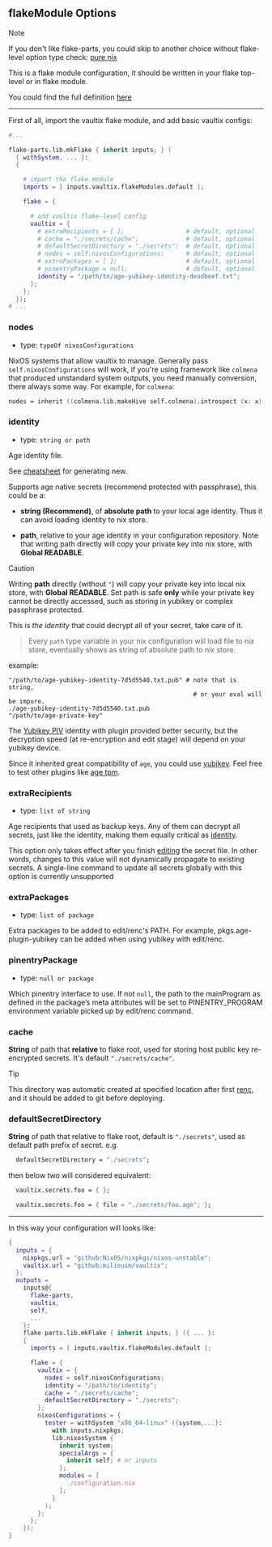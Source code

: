 ## flakeModule Options

> [!NOTE]
> If you don't like flake-parts, you could skip to another choice without flake-level option type check: [pure nix](./pure-nix-config.md)


This is a flake module configuration, it should be written in your flake top-level or in flake module.

You could find the full definition [here](https://github.com/milieuim/vaultix/blob/main/flake-module.nix)

---

First of all, import the vaultix flake module, and add basic vaultix configs:

```nix
#...

flake-parts.lib.mkFlake { inherit inputs; } (
  { withSystem, ... }:
  {

    # import the flake module
    imports = [ inputs.vaultix.flakeModules.default ];

    flake = {

      # add vaultix flake-level config
      vaultix = {
        # extraRecipients = [ ];                 # default, optional
        # cache = "./secrets/cache";             # default, optional
        # defaultSecretDirectory = "./secrets";  # default, optional
        # nodes = self.nixosConfigurations;      # default, optional
        # extraPackages = [ ];                   # default, optional
        # pinentryPackage = null;                # default, optional
        identity = "/path/to/age-yubikey-identity-deadbeef.txt";
      };
    };
  });
# ...
```

### nodes

+ type: `typeOf nixosConfigurations`

NixOS systems that allow vaultix to manage. Generally pass `self.nixosConfigurations` will work, if you're using framework like `colmena` that produced unstandard system outputs, you need manually conversion, there always some way. For example, for `colmena`:

```nix
nodes = inherit ((colmena.lib.makeHive self.colmena).introspect (x: x)) nodes;
```


### identity

+ type: `string or path`

Age identity file.

See [cheatsheet](https://milieuim.github.io/vaultix/cheat-sheet.html#generate-new-identity) for generating new.

Supports age native secrets (recommend protected with passphrase), this could be a:

+ **string (Recommend)**, of **absolute path** to your local age identity. Thus it can avoid loading identity to nix store.

+ **path**, relative to your age identity in your configuration repository. Note that writing path directly will copy your private key into nix store, with **Global READABLE**.

> [!CAUTION]  
> Writing **path** directly (without `"`) will copy your private key into local nix store, with **Global READABLE**. Set path is safe **only** while your private key cannot be directly accessed, such as storing in yubikey or complex passphrase protected.


This is *the identity* that could decrypt all of your secret, take care of it.

> Every `path` type variable in your nix configuration will load file to nix store, eventually shows as string of absolute path to nix store.

example:

```
"/path/to/age-yubikey-identity-7d5d5540.txt.pub" # note that is string,
                                                   # or your eval will be impure.
./age-yubikey-identity-7d5d5540.txt.pub
"/path/to/age-private-key"
```

The [Yubikey PIV](https://developers.yubico.com/yubico-piv-tool/YubiKey_PIV_introduction.html) identity with plugin provided better security, but the decryption speed (at re-encryption and edit stage) will depend on your yubikey device.

Since it inherited great compatibility of `age`, you could use [yubikey](https://github.com/str4d/age-plugin-yubikey). Feel free to test other plugins like [age tpm](https://github.com/Foxboron/age-plugin-tpm). 



### extraRecipients

+ type: `list of string`

Age recipients that used as backup keys. Any of them can decrypt all secrets, just like the identity, making them equally critical as [identity](#identity).

This option only takes effect after you finish [editing](/vaultix/nix-apps.html#edit) the secret file.
In other words, changes to this value will not dynamically propagate to existing secrets.
A single-line command to update all secrets globally with this option is currently unsupported

### extraPackages

+ type: `list of package`

Extra packages to be added to edit/renc's PATH. For example, pkgs.age-plugin-yubikey can be added when using yubikey with edit/renc.

### pinentryPackage

+ type: `null or package`

Which pinentry interface to use. If not `null`, the path to the mainProgram
as defined in the package’s meta attributes will be set to PINENTRY_PROGRAM
environment variable picked up by edit/renc command.

### cache

**String** of path that **relative** to flake root, used for storing host public key
re-encrypted secrets. It's default `"./secrets/cache"`.

> [!TIP]  
> This directory was automatic created at specified location after first [renc](/vaultix/nix-apps.html#renc), and it should be added to git before deploying.

### defaultSecretDirectory

**String** of path that relative to flake root, default is `"./secrets"`, used as default path prefix of secret. e.g.

```nix
  defaultSecretDirectory = "./secrets";
```

then below two will considered equivalent:

```nix
  vaultix.secrets.foo = { };
```

```nix
  vaultix.secrets.foo = { file = "./secrets/foo.age"; };
```

---

In this way your configuration will looks like:

```nix
{
  inputs = {
    nixpkgs.url = "github:NixOS/nixpkgs/nixos-unstable";
    vaultix.url = "github:milieuim/vaultix";
  };
  outputs =
    inputs@{
      flake-parts,
      vaultix,
      self,
      ...
    }:
    flake-parts.lib.mkFlake { inherit inputs; } ({ ... }:
    {
      imports = [ inputs.vaultix.flakeModules.default ];

      flake = {
        vaultix = {
          nodes = self.nixosConfigurations;
          identity = "/path/to/identity";
          cache = "./secrets/cache";
          defaultSecretDirectory = "./secrets";
        };
        nixosConfigurations = {
          tester = withSystem "x86_64-linux" ({system,...}:
            with inputs.nixpkgs;
            lib.nixosSystem {
              inherit system;
              specialArgs = {
                inherit self; # or inputs
              };
              modules = [
                ./configuration.nix
              ];
            }
          );
        };
      };
    });
}
```
